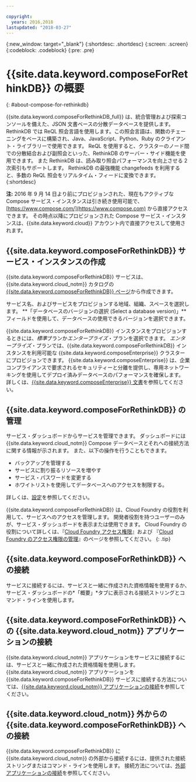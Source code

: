 ```yaml
---

copyright:
  years: 2016,2018
lastupdated: "2018-03-27"
---
```


{:new_window: target="_blank"}
{:shortdesc: .shortdesc}
{:screen: .screen}
{:codeblock: .codeblock}
{:pre: .pre}

# {{site.data.keyword.composeForRethinkDB}} の概要
{: #about-compose-for-rethinkdb}

{{site.data.keyword.composeForRethinkDB_full}} は、統合管理および探索コンソールを備えた、JSON 文書ベースの分散データベースを提供します。 RethinkDB では ReQL 照会言語を使用します。この照会言語は、関数のチェーニングをベースに構築され、Java、JavaScript、Python、Ruby のクライアント・ライブラリーで使用できます。 ReQL を使用すると、クラスターのノード間での分散結合および副照会といった、RethinkDB のサーバー・サイド機能を使用できます。 また RethinkDB は、読み取り照会パフォーマンスを向上させる 2 次索引もサポートします。 RethinkDB の最強機能 changefeeds を利用すると、多数の ReQL 照会をリアルタイム・フィードに変換できます。
{:shortdesc}

**注:** 2016 年 9 月 14 日より前にプロビジョンされた、現在もアクティブな Compose サービス・インスタンスは引き続き使用可能で、[https://www.compose.com/](https://www.compose.com) から直接アクセスできます。 その時点以降にプロビジョンされた Compose サービス・インスタンスは、{{site.data.keyword.cloud}} アカウント内で直接アクセスして使用されます。

## {{site.data.keyword.composeForRethinkDB}} サービス・インスタンスの作成

{{site.data.keyword.composeForRethinkDB}} サービスは、{{site.data.keyword.cloud_notm}} カタログの [{{site.data.keyword.composeForRethinkDB}} ページ](https://console.{DomainName}/catalog/services/compose-for-rethinkdb/)から作成できます。

サービス名、およびサービスをプロビジョンする地域、組織、スペースを選択します。 **「データベースのバージョンの選択 (Select a database version)」**フィールドを使用して、データベースの使用できるバージョンを選択できます。

{{site.data.keyword.composeForRethinkDB}} インスタンスをプロビジョンするときには、*標準*プランか*エンタープライズ*・プランを選択できます。 *エンタープライズ*・プランでは、{{site.data.keyword.composeForRethinkDB}} インスタンスを利用可能な {{site.data.keyword.composeEnterprise}} クラスターにプロビジョンできます。 {{site.data.keyword.composeEnterprise}} は、企業コンプライアンスで要求されるセキュリティーと分離を提供し、専用ネットワーキングを使用してデプロイ済みデータベースのパフォーマンスを確保します。 詳しくは、[{{site.data.keyword.composeEnterprise}} 文書](/docs/services/ComposeEnterprise/index.html)を参照してください。

## {{site.data.keyword.composeForRethinkDB}} の管理

サービス・ダッシュボードからサービスを管理できます。 ダッシュボードには {{site.data.keyword.cloud_notm}} Compose データベースとそれへの接続方法に関する情報が示されます。 また、以下の操作を行うこともできます。
- バックアップを管理する
- サービスに割り振るリソースを増やす
- サービス・パスワードを変更する
- ホワイトリストを使用してデータベースへのアクセスを制限する。 

詳しくは、[設定](./dashboard-settings.html)を参照してください。

{{site.data.keyword.composeForRethinkDB}} は、Cloud Foundry の役割を利用して、サービスへのアクセスを管理します。 開発者役割を持つユーザーのみが、サービス・ダッシュボードを表示または使用できます。 Cloud Foundry の役割について詳しくは、『[Cloud Foundry アクセス権限](https://console.{DomainName}/docs/iam/cfaccess.html#cfaccess)』および 『[Cloud Foundry のアクセス権限の管理](https://console.{DomainName}/docs/iam/mngcf.html#mngcf)』のページを参照してください。
{: .tip}

## {{site.data.keyword.composeForRethinkDB}} への接続

サービスに接続するには、サービスと一緒に作成された資格情報を使用するか、サービス・ダッシュボードの*「概要」*タブに表示される接続ストリングとコマンド・ラインを使用します。

## {{site.data.keyword.composeForRethinkDB}} への {{site.data.keyword.cloud_notm}} アプリケーションの接続

{{site.data.keyword.cloud_notm}} アプリケーションをサービスに接続するには、サービスと一緒に作成された資格情報を使用します。 {{site.data.keyword.cloud_notm}} アプリケーションを {{site.data.keyword.composeForRethinkDB}} サービスに接続する方法については、[{{site.data.keyword.cloud_notm}} アプリケーションの接続](./connecting-bluemix-app.html)を参照してください。

## {{site.data.keyword.cloud_notm}} 外からの {{site.data.keyword.composeForRethinkDB}} への接続

{{site.data.keyword.composeForRethinkDB}} に {{site.data.keyword.cloud_notm}} の外部から接続するには、提供された接続ストリングまたはコマンド・ラインを使用します。 接続方法については、[外部アプリケーションの接続](./connecting-external.html)を参照してください。
